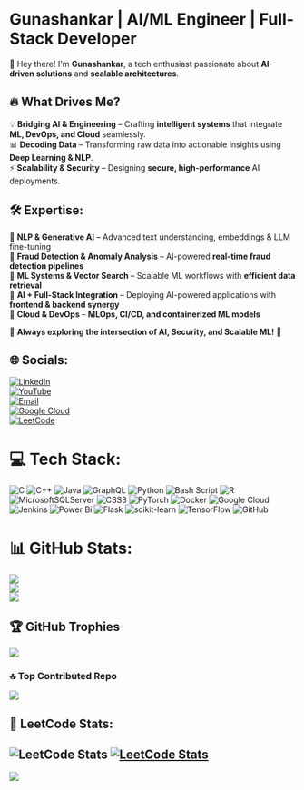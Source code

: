 # **Gunashankar** | AI/ML Engineer | Full-Stack Developer  

👋 Hey there! I'm **Gunashankar**, a tech enthusiast passionate about **AI-driven solutions** and **scalable architectures**.  

## 🔥 **What Drives Me?**  
💡 **Bridging AI & Engineering** – Crafting **intelligent systems** that integrate **ML, DevOps, and Cloud** seamlessly.  
📊 **Decoding Data** – Transforming raw data into actionable insights using **Deep Learning & NLP**.  
⚡ **Scalability & Security** – Designing **secure, high-performance** AI deployments.  

## 🛠 **Expertise:**  
🔹 **NLP & Generative AI** – Advanced text understanding, embeddings & LLM fine-tuning  
🔹 **Fraud Detection & Anomaly Analysis** – AI-powered **real-time fraud detection pipelines**  
🔹 **ML Systems & Vector Search** – Scalable ML workflows with **efficient data retrieval**  
🔹 **AI + Full-Stack Integration** – Deploying AI-powered applications with **frontend & backend synergy**  
🔹 **Cloud & DevOps** – **MLOps, CI/CD, and containerized ML models**  

📌 **Always exploring the intersection of AI, Security, and Scalable ML!** 🚀  


## 🌐 Socials:  
[![LinkedIn](https://img.shields.io/badge/LinkedIn-%230077B5.svg?logo=linkedin&logoColor=white)](https://linkedin.com/in/guna-shankar-s)  
[![YouTube](https://img.shields.io/badge/YouTube-%23FF0000.svg?logo=YouTube&logoColor=white)](https://youtube.com/@UC_w5lKaCiDre_i26zZhHxNQ)  
[![Email](https://img.shields.io/badge/Email-D14836?logo=gmail&logoColor=white)](mailto:gunashankars@gmail.com)  
[![Google Cloud](https://img.shields.io/badge/GCP-%234285F4.svg?logo=googlecloud&logoColor=white)](https://partner.cloudskillsboost.google/public_profiles/cb388658-bd7b-4308-8fc9-a8972f53fd7a)  
[![LeetCode](https://img.shields.io/badge/LeetCode-%23FFA116.svg?logo=leetcode&logoColor=black)](https://leetcode.com/u/gunashankars/)  

# 💻 Tech Stack:
![C](https://img.shields.io/badge/c-%2300599C.svg?style=for-the-badge&logo=c&logoColor=white) ![C++](https://img.shields.io/badge/c++-%2300599C.svg?style=for-the-badge&logo=c%2B%2B&logoColor=white) ![Java](https://img.shields.io/badge/java-%23ED8B00.svg?style=for-the-badge&logo=openjdk&logoColor=white) ![GraphQL](https://img.shields.io/badge/-GraphQL-E10098?style=for-the-badge&logo=graphql&logoColor=white) ![Python](https://img.shields.io/badge/python-3670A0?style=for-the-badge&logo=python&logoColor=ffdd54) ![Bash Script](https://img.shields.io/badge/bash_script-%23121011.svg?style=for-the-badge&logo=gnu-bash&logoColor=white) ![R](https://img.shields.io/badge/r-%23276DC3.svg?style=for-the-badge&logo=r&logoColor=white) ![MicrosoftSQLServer](https://img.shields.io/badge/Microsoft%20SQL%20Server-CC2927?style=for-the-badge&logo=microsoft%20sql%20server&logoColor=white) ![CSS3](https://img.shields.io/badge/css3-%231572B6.svg?style=for-the-badge&logo=css3&logoColor=white) ![PyTorch](https://img.shields.io/badge/PyTorch-%23EE4C2C.svg?style=for-the-badge&logo=PyTorch&logoColor=white) ![Docker](https://img.shields.io/badge/docker-%230db7ed.svg?style=for-the-badge&logo=docker&logoColor=white) ![Google Cloud](https://img.shields.io/badge/GoogleCloud-%234285F4.svg?style=for-the-badge&logo=google-cloud&logoColor=white) ![Jenkins](https://img.shields.io/badge/jenkins-%232C5263.svg?style=for-the-badge&logo=jenkins&logoColor=white) ![Power Bi](https://img.shields.io/badge/power_bi-F2C811?style=for-the-badge&logo=powerbi&logoColor=black) ![Flask](https://img.shields.io/badge/flask-%23000.svg?style=for-the-badge&logo=flask&logoColor=white) ![scikit-learn](https://img.shields.io/badge/scikit--learn-%23F7931E.svg?style=for-the-badge&logo=scikit-learn&logoColor=white) ![TensorFlow](https://img.shields.io/badge/TensorFlow-%23FF6F00.svg?style=for-the-badge&logo=TensorFlow&logoColor=white) ![GitHub](https://img.shields.io/badge/github-%23121011.svg?style=for-the-badge&logo=github&logoColor=white)
# 📊 GitHub Stats:
![](https://github-readme-stats.vercel.app/api?username=GunaShankar0213&theme=dark&hide_border=false&include_all_commits=true&count_private=true)<br/>
![](https://nirzak-streak-stats.vercel.app/?user=GunaShankar0213&theme=dark&hide_border=false)<br/>
![](https://github-readme-stats.vercel.app/api/top-langs/?username=GunaShankar0213&theme=dark&hide_border=false&include_all_commits=true&count_private=true&layout=compact)

## 🏆 GitHub Trophies
![](https://github-profile-trophy.vercel.app/?username=GunaShankar0213&theme=radical&no-frame=false&no-bg=false&margin-w=4)

### 🔝 Top Contributed Repo
![](https://github-contributor-stats.vercel.app/api?username=GunaShankar0213&limit=5&theme=dark&combine_all_yearly_contributions=true)

## 🚀 LeetCode Stats:
![LeetCode Stats](https://leetcard.jacoblin.cool/gunashankars?theme=dark&ext=heatmap)
[![LeetCode Stats](https://leetcard.jacoblin.cool/gunashankars?theme=dark&ext=contest)](https://leetcode.com/u/gunashankars/)
---
[![](https://visitcount.itsvg.in/api?id=GunaShankar0213&icon=2&color=2)](https://visitcount.itsvg.in)

<!-- Proudly created with GPRM ( https://gprm.itsvg.in ) -->
